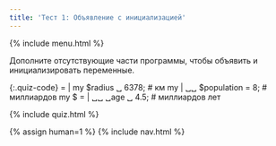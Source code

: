 ```yaml
---
title: 'Тест 1: Объявление с инициализацией'
---
```


{% include menu.html %}

Дополните отсутствующие части программы, чтобы объявить и инициализировать
переменные.

{:.quiz-code}
= | my $radius ␣ 6378; # км
my | ␣␣ $population = 8; # миллиардов
my $ = | ␣␣ ␣age ␣ 4.5; # миллиардов лет

{% include quiz.html %}

{% assign human=1 %}
{% include nav.html %}
